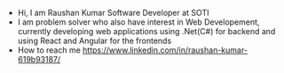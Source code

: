 - Hi, I am Raushan Kumar Software Developer at SOTI
- I am problem solver who also have interest in Web Developement, currently developing web applications using .Net(C#) for backend and using React and Angular for the frontends
- How to reach me https://www.linkedin.com/in/raushan-kumar-619b93187/

<!---
RaushanKumar1112/RaushanKumar1112 is a ✨ special ✨ repository because its `README.md` (this file) appears on your GitHub profile.
You can click the Preview link to take a look at your changes.
--->
